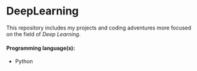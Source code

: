 # DeepLearning

This repository includes my projects and coding adventures more focused on the field of _Deep Learning_.

#### Programming language(s):

- Python
